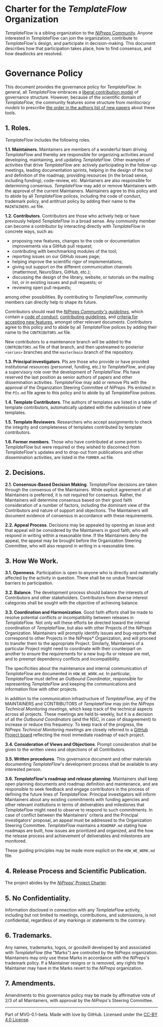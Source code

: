 # Charter for the *TemplateFlow* Organization

*TemplateFlow* is a sibling organization to the [*NiPreps* Community](https://github.com/nipreps).
Anyone interested in *TemplateFlow* can join the organization, contribute to *TemplateFlow*'s design, and participate in decision-making. This document describes how that participation takes place, how to find consensus, and how deadlocks are resolved.

# Governance Policy

This document provides the governance policy for *TemplateFlow*.
In general, all *TemplateFlow* embraces a [liberal contribution model](https://opensource.guide/leadership-and-governance/#what-are-some-of-the-common-governance-structures-for-open-source-projects) of governance structure.
However, because of the scientific domain of *TemplateFlow*, the community features some structure from *meritocracy models* to prescribe [the order in the authors list of new papers](https://www.nipreps.org/community/CONTRIBUTING/#publications) about these tools.

## 1. Roles.

*TemplateFlow* includes the following roles.

**1.1. Maintainers**.
Maintainers are members of a wonderful team driving *TemplateFlow* and thereby are responsible for organizing activities around developing, maintaining, and updating *TemplateFlow*.
Other examples of activities that drive *TemplateFlow* are: actively participating in the follow-up meetings, leading documentation sprints, helping in the design of the tool and definition of the roadmap, providing resources (in the broad sense, including funding), code-review, etc.
Maintainers are also responsible for determining consensus.
*TemplateFlow* may add or remove Maintainers with the approval of the current Maintainers.
Maintainers agree to this policy and to abide by all *TemplateFlow* polices, including the code of conduct, trademark policy, and antitrust policy by adding their name to the `MAINTAINERS.md` file.

**1.2. Contributors**. Contributors are those who actively help or have previously helped *TemplateFlow* in a broad sense.
Any community member can become a contributor by interacting directly with *TemplateFlow* in concrete ways, such as:

* proposing new features, changes to the code or documentation improvements via a GitHub pull request;
* contributing with benchmarking modules of the tool;
* reporting issues on our GitHub issues page;
* helping improve the scientific rigor of implementations;
* giving out support on the different communication channels (mattermost, NeuroStars, GitHub, etc.);
* discussing the design of the library, website, or tutorials on the mailing list, or in existing issues and pull requests; or
* reviewing open pull requests;

among other possibilities.
By contributing to *TemplateFlow*, community members can directly help to shape its future.

Contributors should read the [*NiPreps Community's guidelines*](https://www.nipreps.org/community/), which contain a [code of conduct](https://www.nipreps.org/community/CODE_OF_CONDUCT/), [contributing guidelines](https://www.nipreps.org/community/CONTRIBUTING/), and [criteria for accepting new features](https://www.nipreps.org/community/features/), amongst other relevant documents.
Contributors agree to this policy and to abide by all *TemplateFlow* polices by adding their name to the `CONTRIBUTORS.md` file.

New contributors to a maintenance branch will be added to the `CONTRIBUTORS.md` file of that branch, and then upstreamed to posterior `<series>` branches and the `master`/`main` branch of the repository.

**1.3. Principal investigators**.
PIs are those who provide or have provided institutional resources (personnel, funding, etc.) to *TemplateFlow*, and play a supervisory role over the development of *TemplateFlow*.
PIs have reserved the last position as senior authors of papers and other dissemination activities.
*TemplateFlow* may add or remove PIs with the approval of the Organization Steering Committee of *NiPreps*.
PIs enlisted in the `PIs.md` file agree to this policy and to abide by all *TemplateFlow* polices.

**1.4. Template Contributors**.
The authors of templates are listed in a table of template contributors, automatically updated with the submission of new templates.

**1.5. Template Reviewers**.
Researchers who accept assignments to check the integrity and completeness of templates
contributed by template contributors.

**1.6. Former members**.
Those who have contributed at some point to *TemplateFlow* but were required or they wished to disconnect from *TemplateFlow*'s updates and to drop-out from publications and other dissemination activities, are listed in the `FORMER.md` file.

## 2. Decisions.

**2.1. Consensus-Based Decision Making**. *TemplateFlow* decisions are taken through the consensus of the Maintainers. While explicit agreement of all Maintainers is preferred, it is not required for consensus. Rather, the Maintainers will determine consensus based on their good faith consideration of a number of factors, including the dominant view of the Contributors and nature of support and objections. The Maintainers will document evidence of consensus in accordance with these requirements.

**2.2. Appeal Process**. Decisions may be appealed by opening an issue and that appeal will be considered by the Maintainers in good faith, who will respond in writing within a reasonable time. If the Maintainers deny the appeal, the appeal may be brought before the Organization Steering Committee, who will also respond in writing in a reasonable time.

## 3. How We Work.

**3.1. Openness**. Participation is open to anyone who is directly and materially affected by the activity in question. There shall be no undue financial barriers to participation.

**3.2. Balance**. The development process should balance the interests of Contributors and other stakeholders. Contributors from diverse interest categories shall be sought with the objective of achieving balance.

**3.3. Coordination and Harmonization**.
Good faith efforts shall be made to resolve potential conflicts or incompatibility between releases in *TemplateFlow*.
Not only will these efforts be directed toward the internal coordination of *TemplateFlow*, but also with other Projects of the *NiPreps* Organization.
Maintainers will promptly identify issues and bug-reports that correspond to other Projects in the NiPreps* Organization, and will proceed to transfer them to the appropriate Project.
Similarly, Maintainers of a particular Project might need to coordinate with their counterpart on another to ensure the requirements for a new bug-fix or release are met, and to preempt dependency conflicts and incompatibility.

The specificities about the maintenance and internal communication of *TemplateFlow* are documented in `HOW_WE_WORK.md`.
In particular, *TemplateFlow* must define an *Outbound Coordinator*, responsible for representing *TemplateFlow* and keeping the communications and information flow with other projects.

In addition to the communication infrastructure of *TemplateFlow*, any of the MAINTAINERS and CONTRIBUTORS of *TemplateFlow* may join the *NiPreps Technical Monitoring meetings*, which keep track of the technical aspects across all projects.
These meetings are held bi-weekly, but it is a decision of all the *Outbound Coordinators* (and the NSC, in case of disagreement) to increase or reduce this frequency.
To keep track of the progress, the *NiPreps Technical Monitoring meetings* are closely referred to a [GitHub Project board](https://github.com/orgs/nipreps/projects/7) reflecting the most immediate roadmap of each project.

**3.4. Consideration of Views and Objections**. Prompt consideration shall be given to the written views and objections of all Contributors.

**3.5. Written procedures**. This governance document and other materials documenting *TemplateFlow*'s development process shall be available to any interested person.

**3.6. *TemplateFlow*'s roadmap and release planning**.
Maintainers shall keep open planning documents and roadmap definition and maintenance, and are responsible to seek feedback and engage contributors in the process of defining the future lines of *TemplateFlow*.
Principal investigators will inform Maintainers about any existing commitments with funding agencies and other relevant institutions in terms of deliverables and milestones that *TemplateFlow* might need to observe to respond to such commitments.
In case of conflict between the Maintainers' criteria and the Principal investigators' proposal, an appeal must be addressed to the Organization Steering Committee.
*TemplateFlow* maintains a `ROADMAP.md` stating how roadmaps are built, how issues are prioritized and organized, and the how the release process and achievement of deliverables and milestones are monitored.

These guiding principles may be made more explicit on the `HOW_WE_WORK.md` file.

## 4. Release Process and Scientific Publication.

The project abides by the [*NiPreps*' Project Charter](https://github.com/nipreps/GOVERNANCE/blob/main/org-docs/PROJECT-CHARTER.md).

## 5. No Confidentiality.

Information disclosed in connection with any *TemplateFlow* activity, including but not limited to meetings, contributions, and submissions, is not confidential, regardless of any markings or statements to the contrary.

## 6. Trademarks.

Any names, trademarks, logos, or goodwill developed by and associated with *TemplateFlow* (the "Marks") are controlled by the *NiPreps* organization. Maintainers may only use these Marks in accordance with the *NiPreps*'s trademark policy. If a Maintainer resigns or is removed, any rights the Maintainer may have in the Marks revert to the *NiPreps* organization.

## 7. Amendments.

Amendments to this governance policy may be made by affirmative vote of 2/3 of all Maintainers, with approval by the *NiPreps*'s Steering Committee.

---
Part of MVG-0.1-beta.
Made with love by GitHub. Licensed under the [CC-BY 4.0 License](https://creativecommons.org/licenses/by-sa/4.0/).
